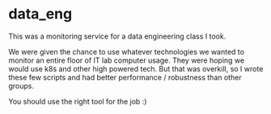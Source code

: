 # data_eng

This was a monitoring service for a data engineering class I took. 

We were given the chance to use whatever technologies we wanted to monitor an entire floor of IT lab computer usage. They were hoping we would use k8s and other high powered tech. But that was overkill, so I wrote these few scripts and had better performance / robustness than other groups.

You should use the right tool for the job :) 
